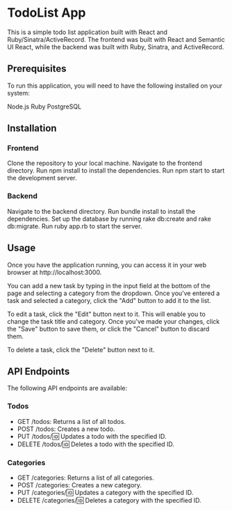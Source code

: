# TodoList App

This is a simple todo list application built with React and Ruby/Sinatra/ActiveRecord. The frontend was built with React and Semantic UI React, while the backend was built with Ruby, Sinatra, and ActiveRecord.

## Prerequisites
To run this application, you will need to have the following installed on your system:

Node.js
Ruby
PostgreSQL

## Installation

### Frontend

Clone the repository to your local machine.
Navigate to the frontend directory.
Run npm install to install the dependencies.
Run npm start to start the development server.

### Backend

Navigate to the backend directory.
Run bundle install to install the dependencies.
Set up the database by running rake db:create and rake db:migrate.
Run ruby app.rb to start the server.

## Usage

Once you have the application running, you can access it in your web browser at http://localhost:3000.

You can add a new task by typing in the input field at the bottom of the page and selecting a category from the dropdown. Once you've entered a task and selected a category, click the "Add" button to add it to the list.

To edit a task, click the "Edit" button next to it. This will enable you to change the task title and category. Once you've made your changes, click the "Save" button to save them, or click the "Cancel" button to discard them.

To delete a task, click the "Delete" button next to it.

## API Endpoints

The following API endpoints are available:

### Todos

* GET /todos: Returns a list of all todos.
* POST /todos: Creates a new todo.
* PUT /todos/:id: Updates a todo with the specified ID.
* DELETE /todos/:id: Deletes a todo with the specified ID.

### Categories

* GET /categories: Returns a list of all categories.
* POST /categories: Creates a new category.
* PUT /categories/:id: Updates a category with the specified ID.
* DELETE /categories/:id: Deletes a category with the specified ID.
